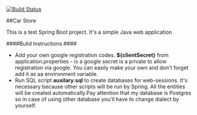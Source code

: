 [![Build Status](https://travis-ci.org/travis-ci/travis-web.svg?branch=master)](https://travis-ci.org/travis-ci/travis-web)

##Car Store

This is a test Spring Boot project.
It's a simple Java web application

####Bulid Instructions ####
* Add your own google registration codes. __${clientSecret}__ from application.properties - is a google secret is a private to allow registration via google. 
You can easily make your own and don't forget add it as aa environment variable. 
* Run SQL script __auxilary.sql__ to create databases for web-sessions. It's necessary because other scripts will be run by 
Spring. All the entities will be created automatically.Pay attention that my database is Postgres so in case of using 
other database you'll have to change dialect by yourself. 
 